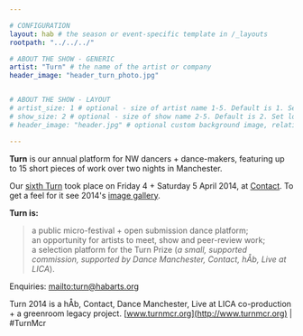 ```yaml
---

# CONFIGURATION
layout: hab # the season or event-specific template in /_layouts
rootpath: "../../../"

# ABOUT THE SHOW - GENERIC
artist: "Turn" # the name of the artist or company
header_image: "header_turn_photo.jpg"   


# ABOUT THE SHOW - LAYOUT
# artist_size: 1 # optional - size of artist name 1-5. Default is 1. Set longer names to lower values
# show_size: 2 # optional - size of show name 2-5. Default is 2. Set longer names to lower values
# header_image: "header.jpg" # optional custom background image, relative to current page

---
```

**Turn** is our annual platform for NW dancers + dance-makers, featuring up to 15 short pieces of work over two nights in Manchester.       
       
Our [sixth Turn](/current/2014-turn) took place on Friday 4 + Saturday 5 April 2014, at [Contact](http://contactmcr.com). To get a feel for it see 2014's [image gallery](/galleries/2014-turn).       
       
**Turn is:**        
>a public micro-festival + open submission dance platform;        
>an opportunity for artists to meet, show and peer-review work;        
>a selection platform for the Turn Prize (*a small, supported commission, supported by Dance Manchester, Contact, hÅb, Live at LICA*).        
        
Enquiries: <mailto:turn@habarts.org>        
        
Turn 2014 is a hÅb, Contact, Dance Manchester, Live at LICA co-production + a greenroom legacy project. [www.turnmcr.org](http://www.turnmcr.org) | #TurnMcr
